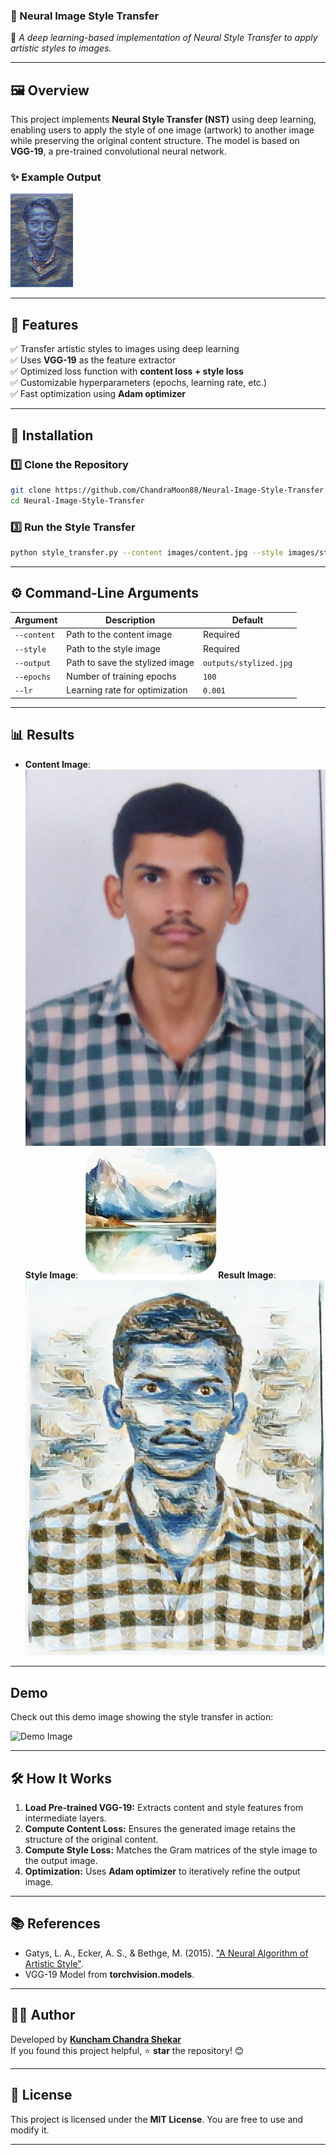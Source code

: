 ### **📌 Neural Image Style Transfer**  
🚀 *A deep learning-based implementation of Neural Style Transfer to apply artistic styles to images.*  

---

## **🖼️ Overview**  
This project implements **Neural Style Transfer (NST)** using deep learning, enabling users to apply the style of one image (artwork) to another image while preserving the original content structure. The model is based on **VGG-19**, a pre-trained convolutional neural network.

### **✨ Example Output**
<img src="static/styled_image.jpg" width="100">

---

## **📌 Features**  
✅ Transfer artistic styles to images using deep learning  
✅ Uses **VGG-19** as the feature extractor  
✅ Optimized loss function with **content loss + style loss**  
✅ Customizable hyperparameters (epochs, learning rate, etc.)  
✅ Fast optimization using **Adam optimizer**  

---

## **🚀 Installation**
### **1️⃣ Clone the Repository**
```bash
git clone https://github.com/ChandraMoon88/Neural-Image-Style-Transfer.git
cd Neural-Image-Style-Transfer
```

### **3️⃣ Run the Style Transfer**
```bash
python style_transfer.py --content images/content.jpg --style images/style.jpg --output outputs/stylized.jpg
```

---

## **⚙️ Command-Line Arguments**
| Argument          | Description                                 | Default |
|------------------|-------------------------------------|---------|
| `--content`      | Path to the content image           | Required |
| `--style`        | Path to the style image             | Required |
| `--output`       | Path to save the stylized image     | `outputs/stylized.jpg` |
| `--epochs`       | Number of training epochs          | `100` |
| `--lr`          | Learning rate for optimization     | `0.001` |

---

## **📊 Results**

- **Content Image**: ![Content Image](static/uploads/content.jpg )**Style Image**: ![Style Image](static/uploads/style.jpg)**Result Image**: ![Result Image](static/uploads/output.jpg )

---
## Demo

Check out this demo image showing the style transfer in action:

![Demo Image](https://example.com/path/to/demo/image.jpg)

---

## **🛠️ How It Works**
1. **Load Pre-trained VGG-19:** Extracts content and style features from intermediate layers.  
2. **Compute Content Loss:** Ensures the generated image retains the structure of the original content.  
3. **Compute Style Loss:** Matches the Gram matrices of the style image to the output image.  
4. **Optimization:** Uses **Adam optimizer** to iteratively refine the output image.

---

## **📚 References**
- Gatys, L. A., Ecker, A. S., & Bethge, M. (2015). ["A Neural Algorithm of Artistic Style"](https://arxiv.org/abs/1508.06576).
- VGG-19 Model from **torchvision.models**.

---

## **👨‍💻 Author**
Developed by **[Kuncham Chandra Shekar](https://github.com/ChandraMoon88)**  
If you found this project helpful, ⭐ **star** the repository! 😊  

---

## **📝 License**
This project is licensed under the **MIT License**. You are free to use and modify it.  

---
